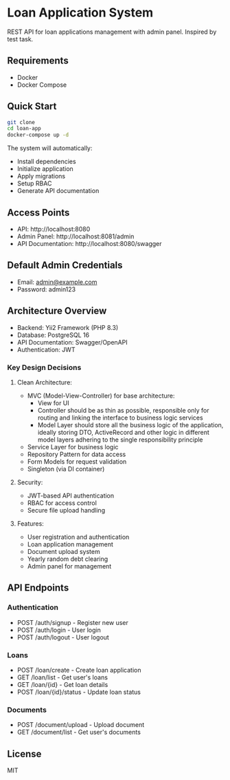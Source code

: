 # Loan Application System

REST API for loan applications management with admin panel. 
Inspired by test task.

## Requirements

- Docker
- Docker Compose

## Quick Start

```bash
git clone 
cd loan-app
docker-compose up -d
```

The system will automatically:
- Install dependencies
- Initialize application
- Apply migrations
- Setup RBAC
- Generate API documentation

## Access Points

- API: http://localhost:8080
- Admin Panel: http://localhost:8081/admin
- API Documentation: http://localhost:8080/swagger

## Default Admin Credentials

- Email: admin@example.com
- Password: admin123

## Architecture Overview

- Backend: Yii2 Framework (PHP 8.3)
- Database: PostgreSQL 16
- API Documentation: Swagger/OpenAPI
- Authentication: JWT

### Key Design Decisions

1. Clean Architecture:
    - MVC (Model-View-Controller) for base architecture:
      - View for UI
      - Controller should be as thin as possible, 
      responsible only for routing and linking the interface to business logic services
      - Model Layer should store all the business logic of the application, 
      ideally storing DTO, ActiveRecord and other logic in different model layers 
      adhering to the single responsibility principle
    - Service Layer for business logic
    - Repository Pattern for data access
    - Form Models for request validation
    - Singleton (via DI container)

2. Security:
    - JWT-based API authentication
    - RBAC for access control
    - Secure file upload handling

3. Features:
    - User registration and authentication
    - Loan application management
    - Document upload system
    - Yearly random debt clearing
    - Admin panel for management

## API Endpoints

### Authentication
- POST /auth/signup - Register new user
- POST /auth/login - User login
- POST /auth/logout - User logout

### Loans
- POST /loan/create - Create loan application
- GET /loan/list - Get user's loans
- GET /loan/{id} - Get loan details
- POST /loan/{id}/status - Update loan status

### Documents
- POST /document/upload - Upload document
- GET /document/list - Get user's documents

## License

MIT
